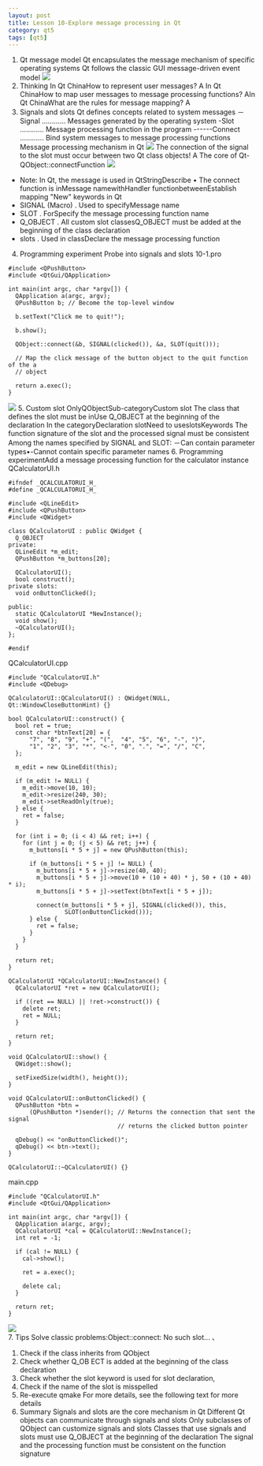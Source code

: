 ```yaml
---
layout: post
title: Lesson 10-Explore message processing in Qt
category: qt5
tags: [qt5]
---
```

1. Qt message model
Qt encapsulates the message mechanism of specific operating systems
Qt follows the classic GUI message-driven event model
![](/md_blog/public/assets/2021-07-25/8315335e3e268047d72cf150ca1f5a7b.png)
2. Thinking
In Qt ChinaHow to represent user messages? A
In Qt ChinaHow to map user messages to message processing functions? AIn Qt ChinaWhat are the rules for message mapping? A
3. Signals and slots
Qt defines concepts related to system messages
－Signal
............ Messages generated by the operating system
-Slot
............ Message processing function in the program
------Connect
............ Bind system messages to message processing functions
Message processing mechanism in Qt
![](/md_blog/public/assets/2021-07-25/ce1fae850a34599e7a3fbcf40a079236.png)
The connection of the signal to the slot must occur between two Qt class objects! A
The core of Qt-QObject::connectFunction
![](/md_blog/public/assets/2021-07-25/f301aa33206c82f892f1fe8b37c4daf5.png)
- Note: 
In Qt, the message is used in QtStringDescribe
• The connect function is inMessage namewithHandler functionbetweenEstablish mapping
"New" keywords in Qt
- SIGNAL (Macro)
. Used to specifyMessage name
- SLOT 
. ForSpecify the message processing function name
- Q\_OBJECT . All custom slot classesQ\_OBJECT must be added at the beginning of the class declaration  
- slots . Used in classDeclare the message processing function  
4. Programming experiment
Probe into signals and slots 10-1.pro
```
#include <QPushButton>
#include <QtGui/QApplication>

int main(int argc, char *argv[]) {
  QApplication a(argc, argv);
  QPushButton b; // Become the top-level window

  b.setText("Click me to quit!");

  b.show();

  QObject::connect(&b, SIGNAL(clicked()), &a, SLOT(quit()));

  // Map the click message of the button object to the quit function of the a
  // object

  return a.exec();
}
```
![](/md_blog/public/assets/2021-07-25/18ecc2a12547c80c60dd350cac4ee985.png)
5. Custom slot
OnlyQObjectSub-categoryCustom slot
The class that defines the slot must be inUse Q\_OBJECT at the beginning of the declaration
In the categoryDeclaration slotNeed to useslotsKeywords
The function signature of the slot and the processed signal must be consistent
Among the names specified by SIGNAL and SLOT:
－Can contain parameter types•-Cannot contain specific parameter names
6. Programming experimentAdd a message processing function for the calculator instance
QCalculatorUI.h
```
#ifndef _QCALCULATORUI_H_
#define _QCALCULATORUI_H_

#include <QLineEdit>
#include <QPushButton>
#include <QWidget>

class QCalculatorUI : public QWidget {
  Q_OBJECT
private:
  QLineEdit *m_edit;
  QPushButton *m_buttons[20];

  QCalculatorUI();
  bool construct();
private slots:
  void onButtonClicked();

public:
  static QCalculatorUI *NewInstance();
  void show();
  ~QCalculatorUI();
};

#endif
```
QCalculatorUI.cpp
```
#include "QCalculatorUI.h"
#include <QDebug>

QCalculatorUI::QCalculatorUI() : QWidget(NULL, Qt::WindowCloseButtonHint) {}

bool QCalculatorUI::construct() {
  bool ret = true;
  const char *btnText[20] = {
      "7", "8", "9", "+", "(",  "4", "5", "6", "-", ")",
      "1", "2", "3", "*", "<-", "0", ".", "=", "/", "C",
  };

  m_edit = new QLineEdit(this);

  if (m_edit != NULL) {
    m_edit->move(10, 10);
    m_edit->resize(240, 30);
    m_edit->setReadOnly(true);
  } else {
    ret = false;
  }

  for (int i = 0; (i < 4) && ret; i++) {
    for (int j = 0; (j < 5) && ret; j++) {
      m_buttons[i * 5 + j] = new QPushButton(this);

      if (m_buttons[i * 5 + j] != NULL) {
        m_buttons[i * 5 + j]->resize(40, 40);
        m_buttons[i * 5 + j]->move(10 + (10 + 40) * j, 50 + (10 + 40) * i);
        m_buttons[i * 5 + j]->setText(btnText[i * 5 + j]);

        connect(m_buttons[i * 5 + j], SIGNAL(clicked()), this,
                SLOT(onButtonClicked()));
      } else {
        ret = false;
      }
    }
  }

  return ret;
}

QCalculatorUI *QCalculatorUI::NewInstance() {
  QCalculatorUI *ret = new QCalculatorUI();

  if ((ret == NULL) || !ret->construct()) {
    delete ret;
    ret = NULL;
  }

  return ret;
}

void QCalculatorUI::show() {
  QWidget::show();

  setFixedSize(width(), height());
}

void QCalculatorUI::onButtonClicked() {
  QPushButton *btn =
      (QPushButton *)sender(); // Returns the connection that sent the signal
                               // returns the clicked button pointer

  qDebug() << "onButtonClicked()";
  qDebug() << btn->text();
}

QCalculatorUI::~QCalculatorUI() {}
```
main.cpp
```
#include "QCalculatorUI.h"
#include <QtGui/QApplication>

int main(int argc, char *argv[]) {
  QApplication a(argc, argv);
  QCalculatorUI *cal = QCalculatorUI::NewInstance();
  int ret = -1;

  if (cal != NULL) {
    cal->show();

    ret = a.exec();

    delete cal;
  }

  return ret;
}
```
![](/md_blog/public/assets/2021-07-25/41ea845ef0dea010be13f3206fd71350.png)  
7. Tips
Solve classic problems:Object::connect: No such slot... 、
1. Check if the class inherits from QObject
2. Check whether Q\_OB ECT is added at the beginning of the class declaration
3. Check whether the slot keyword is used for slot declaration,
4. Check if the name of the slot is misspelled
5. Re-execute qmake
For more details, see the following text for more details
8. Summary
Signals and slots are the core mechanism in Qt
Different Qt objects can communicate through signals and slots
Only subclasses of QObject can customize signals and slots
Classes that use signals and slots must use Q_OBJECT at the beginning of the declaration
The signal and the processing function must be consistent on the function signature
